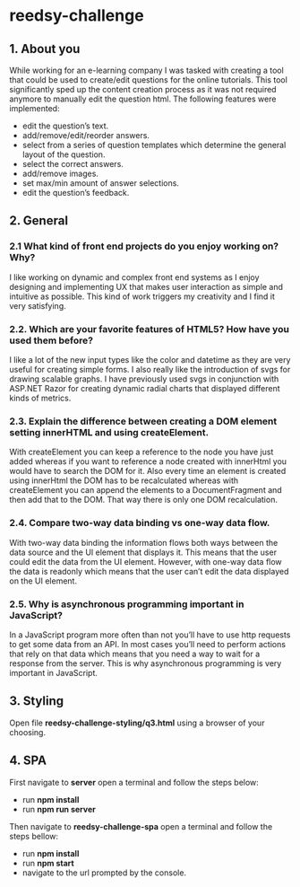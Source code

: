 # reedsy-challenge

## 1. About you

While working for an e-learning company I was tasked with creating a tool that could be used to create/edit questions for the online tutorials. This tool significantly sped up the content creation process as it was not required anymore to manually edit the question html. The following features were implemented:
* edit the question’s text.
* add/remove/edit/reorder answers.
* select from a series of question templates which determine the general layout of the question.
* select the correct answers.
* add/remove images.
* set max/min amount of answer selections.
* edit the question’s feedback. 

## 2. General

### 2.1 What kind of front end projects do you enjoy working on? Why?

I like working on dynamic and complex front end systems as I enjoy designing and implementing UX that makes user interaction as simple and intuitive as possible. This kind of work triggers my creativity and I find it very satisfying. 

### 2.2. Which are your favorite features of HTML5? How have you used them before? 

I like a lot of the new input types like the color and datetime as they are very useful for creating simple forms. I also really like the introduction of svgs for drawing scalable graphs. I have previously used svgs in conjunction with ASP.NET Razor for creating dynamic radial charts that displayed different kinds of metrics. 

### 2.3. Explain the difference between creating a DOM element setting innerHTML and using createElement. 

With createElement you can keep a reference to the node you have just added whereas if you want to reference a node created with innerHtml you would have to search the DOM for it. Also every time an element is created using innerHtml the DOM has to be recalculated whereas with createElement you can append the elements to a DocumentFragment and then add that to the DOM. That way there is only one DOM recalculation. 

### 2.4. Compare two-way data binding vs one-way data flow. 

With two-way data binding the information flows both ways between the data source and the UI element that displays it. This means that the user could edit the data from the UI element. However, with one-way data flow the data is readonly which means that the user can’t edit the data displayed on the UI element. 

### 2.5. Why is asynchronous programming important in JavaScript? 

In a JavaScript program more often than not you’ll have to use http requests to get some data from an API. In most cases you’ll need to perform actions that rely on that data which means that you need a way to wait for a response from the server. This is why asynchronous programming is very important in JavaScript. 

## 3. Styling

Open file **reedsy-challenge-styling/q3.html** using a browser of your choosing.

## 4. SPA

First navigate to **server** open a terminal and follow the steps below:
* run **npm install**
* run **npm run server**

Then navigate to **reedsy-challenge-spa** open a terminal and follow the steps bellow:
* run **npm install**
* run **npm start**
* navigate to the url prompted by the console.
